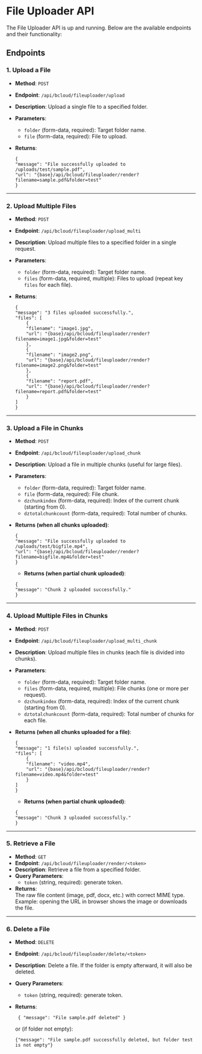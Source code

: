 # File Uploader API

The File Uploader API is up and running. Below are the available endpoints and their functionality:

## Endpoints

### 1. Upload a File

- **Method**: `POST`
- **Endpoint**: `/api/bcloud/fileuploader/upload`
- **Description**: Upload a single file to a specified folder.
- **Parameters**:

  - `folder` (form-data, required): Target folder name.
  - `file` (form-data, required): File to upload.

- **Returns**:

  ```
  {
  "message": "File successfully uploaded to /uploads/test/sample.pdf",
  "url": "{base}/api/bcloud/fileuploader/render?filename=sample.pdf&folder=test"
  }
  ```

---

### 2. Upload Multiple Files

- **Method**: `POST`
- **Endpoint**: `/api/bcloud/fileuploader/upload_multi`
- **Description**: Upload multiple files to a specified folder in a single request.
- **Parameters**:
  - `folder` (form-data, required): Target folder name.
  - `files` (form-data, required, multiple): Files to upload (repeat key `files` for each file).
- **Returns**:

  ```
  {
  "message": "3 files uploaded successfully.",
  "files": [
      {
      "filename": "image1.jpg",
      "url": "{base}/api/bcloud/fileuploader/render?filename=image1.jpg&folder=test"
      },
      {
      "filename": "image2.png",
      "url": "{base}/api/bcloud/fileuploader/render?filename=image2.png&folder=test"
      },
      {
      "filename": "report.pdf",
      "url": "{base}/api/bcloud/fileuploader/render?filename=report.pdf&folder=test"
      }
  ]
  }
  ```

---

### 3. Upload a File in Chunks

- **Method**: `POST`
- **Endpoint**: `/api/bcloud/fileuploader/upload_chunk`
- **Description**: Upload a file in multiple chunks (useful for large files).
- **Parameters**:
  - `folder` (form-data, required): Target folder name.
  - `file` (form-data, required): File chunk.
  - `dzchunkindex` (form-data, required): Index of the current chunk (starting from 0).
  - `dztotalchunkcount` (form-data, required): Total number of chunks.
- **Returns (when all chunks uploaded)**:

  ```
  {
  "message": "File successfully uploaded to /uploads/test/bigfile.mp4",
  "url": "{base}/api/bcloud/fileuploader/render?filename=bigfile.mp4&folder=test"
  }
  ```

  - **Returns (when partial chunk uploaded)**:

  ```
  {
  "message": "Chunk 2 uploaded successfully."
  }
  ```

---

### 4. Upload Multiple Files in Chunks

- **Method**: `POST`
- **Endpoint**: `/api/bcloud/fileuploader/upload_multi_chunk`
- **Description**: Upload multiple files in chunks (each file is divided into chunks).
- **Parameters**:
  - `folder` (form-data, required): Target folder name.
  - `files` (form-data, required, multiple): File chunks (one or more per request).
  - `dzchunkindex` (form-data, required): Index of the current chunk (starting from 0).
  - `dztotalchunkcount` (form-data, required): Total number of chunks for each file.
- **Returns (when all chunks uploaded for a file)**:

  ```
  {
  "message": "1 file(s) uploaded successfully.",
  "files": [
      {
      "filename": "video.mp4",
      "url": "{base}/api/bcloud/fileuploader/render?filename=video.mp4&folder=test"
      }
  ]
  }
  ```

  - **Returns (when partial chunk uploaded)**:

  ```
  {
  "message": "Chunk 3 uploaded successfully."
  }
  ```

---

### 5. Retrieve a File

- **Method**: `GET`
- **Endpoint**: `/api/bcloud/fileuploader/render/<token>`
- **Description**: Retrieve a file from a specified folder.
- **Query Parameters**:
  - `token` (string, required): generate token.
- **Returns**:  
  The raw file content (image, pdf, docx, etc.) with correct MIME type.  
  Example: opening the URL in browser shows the image or downloads the file.

---

### 6. Delete a File

- **Method**: `DELETE`
- **Endpoint**: `/api/bcloud/fileuploader/delete/<token>`
- **Description**: Delete a file. If the folder is empty afterward, it will also be deleted.
- **Query Parameters**:
  - `token` (string, required): generate token.
- **Returns**:

  ```
   { "message": "File sample.pdf deleted" }
  ```

  or (if folder not empty):

  ```
  {"message": "File sample.pdf successfully deleted, but folder test is not empty"}
  ```

